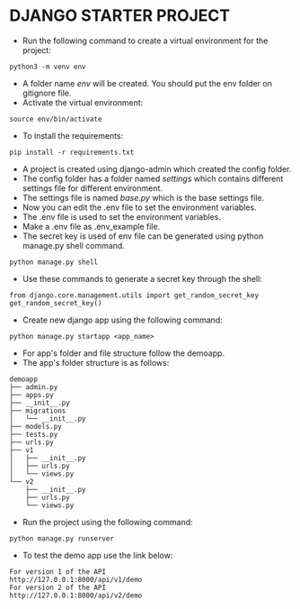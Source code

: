 # DJANGO STARTER PROJECT

- Run the following command to create a virtual environment for the project:

```
python3 -m venv env
```
- A folder name *env*  will be created. You should put the env folder on gitignore file.
- Activate the virtual environment:

```
source env/bin/activate
```
- To install the requirements:

```
pip install -r requirements.txt
```
- A project is created using django-admin which created the config folder. 
- The config folder has a folder named *settings* which contains different settings file for different environment.
- The settings file is named *base.py* which is the base settings file.
- Now you can edit the .env file to set the environment variables.
- The .env file is used to set the environment variables.
- Make a .env file as .env_example file. 
- The secret key is used of env file can be generated using python manage.py shell command.
```
python manage.py shell
```
- Use these commands to generate a secret key through the shell:

```
from django.core.management.utils import get_random_secret_key  
get_random_secret_key()
```

- Create new django app using the following command:

```
python manage.py startapp <app_name>
```
- For app's folder and file structure follow the demoapp.
- The app's folder structure is as follows:

```
demoapp
├── admin.py
├── apps.py
├── __init__.py
├── migrations
│   └── __init__.py
├── models.py
├── tests.py
├── urls.py
├── v1
│   ├── __init__.py
│   ├── urls.py
│   └── views.py
└── v2
    ├── __init__.py
    ├── urls.py
    └── views.py
```
- Run the project using the following command:

```
python manage.py runserver
```
- To test the demo app use the link below:

```
For version 1 of the API
http://127.0.0.1:8000/api/v1/demo
For version 2 of the API
http://127.0.0.1:8000/api/v2/demo
```

